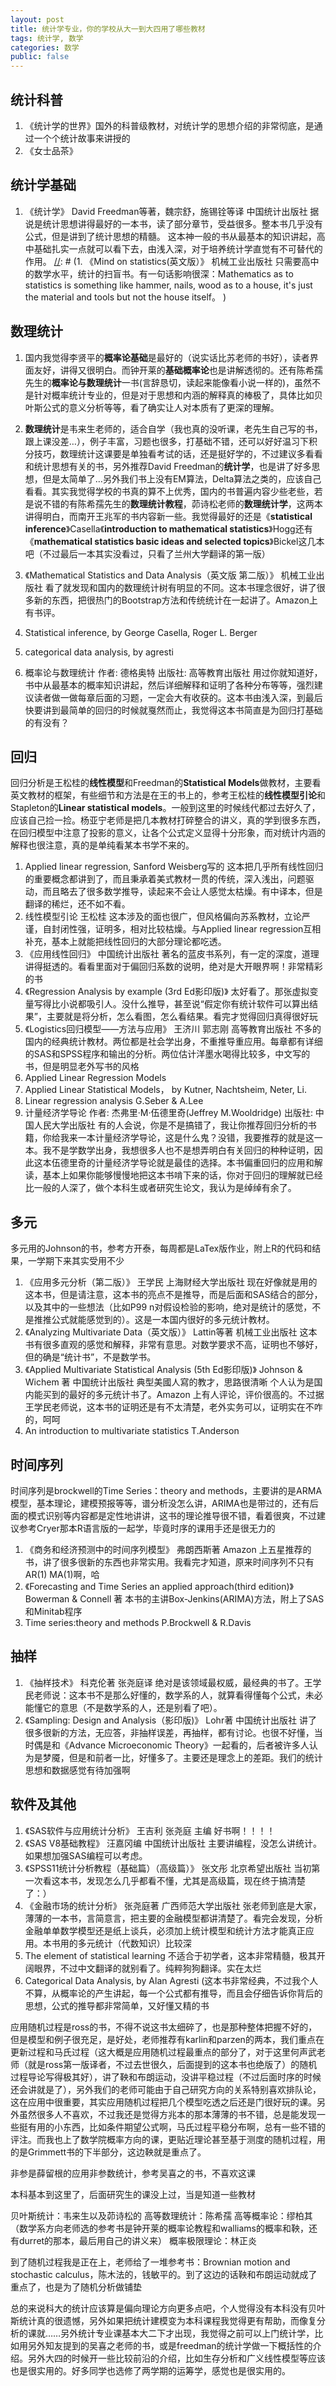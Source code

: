```yaml
---
layout: post
title: 统计学专业，你的学校从大一到大四用了哪些教材
tags: 统计学, 数学
categories: 数学
public: false
---
```


## 统计科普

1. 《统计学的世界》国外的科普级教材，对统计学的思想介绍的非常彻底，是通过一个个统计故事来讲授的
2. 《女士品茶》

## 统计学基础

1. 《统计学》 David Freedman等著，魏宗舒，施锡铨等译 中国统计出版社 据说是统计思想讲得最好的一本书，读了部分章节，受益很多。整本书几乎没有公式，但是讲到了统计思想的精髓。 这本神一般的书从最基本的知识讲起，高中基础扎实一点就可以看下去，由浅入深，对于培养统计学直觉有不可替代的作用。
[//]: # (1. 《Mind on statistics(英文版）》 机械工业出版社 只需要高中的数学水平，统计的扫盲书。有一句话影响很深：Mathematics as to  statistics is something like hammer, nails, wood as to a house, it's just the material and tools but not the house itself。 )

## 数理统计

1. 国内我觉得李贤平的**概率论基础**是最好的（说实话比苏老师的书好），读者界面友好，讲得又很明白。而钟开莱的**基础概率论**也是讲解透彻的。还有陈希孺先生的**概率论与数理统计**一书(言辞恳切，读起来能像看小说一样的)，虽然不是针对概率统计专业的，但是对于思想和内涵的解释真的棒极了，具体比如贝叶斯公式的意义分析等等，看了确实让人对本质有了更深的理解。

1. **数理统计**是韦来生老师的，适合自学（我也真的没听课，老先生自己写的书，跟上课没差…），例子丰富，习题也很多，打基础不错，还可以好好温习下积分技巧，数理统计这课要是单独看考试的话，还是挺好学的，不过建议多看看和统计思想有关的书，另外推荐David Freedman的**统计学**，也是讲了好多思想，但是太简单了…另外我们书上没有EM算法，Delta算法之类的，应该自己看看。其实我觉得学校的书真的算不上优秀，国内的书普遍内容少些老些，若是说不错的有陈希孺先生的**数理统计教程**，茆诗松老师的**数理统计学**，这两本讲得明白，而南开王兆军的书内容新一些。我觉得最好的还是《**statistical inference**》Casella《**introduction to mathematical statistics**》Hogg还有《**mathematical statistics basic ideas and selected topics**》Bickel这几本吧（不过最后一本其实没看过，只看了兰州大学翻译的第一版）

1. 《Mathematical Statistics and Data Analysis（英文版 第二版）》 机械工业出版社 看了就发现和国内的数理统计树有明显的不同。这本书理念很好，讲了很多新的东西，把很热门的Bootstrap方法和传统统计在一起讲了。Amazon上有书评。 
2. Statistical inference, by George Casella, Roger L. Berger 
3. categorical data analysis, by agresti
3. 概率论与数理统计 作者: 德格奥特 出版社: 高等教育出版社 用过你就知道好，书中从最基本的概率知识讲起，然后详细解释和证明了各种分布等等，强烈建议读者做一做每章后面的习题，一定会大有收获的。这本书由浅入深，到最后快要讲到最简单的回归的时候就戛然而止，我觉得这本书简直是为回归打基础的有没有？

[//]: #  (1. 《Business Statistics a decision making approach（影印版）》 中国统计出版社 在实务中很实用的东西，虽然往往为数理统计的老师所不屑 5、《Understanding Statistics in the behavioral science（影印版）》 中国统计出版社 和上面那本是一个系列的。老外的书都挺有意思的 6、《探索性数据分析》中国统计出版社 和第一本是一个系列的。大家好好看看陈希儒老先生做的序，可以说是对中国数理统计的一种反思。 )

## 回归

回归分析是王松桂的**线性模型**和Freedman的**Statistical Models**做教材，主要看英文教材的框架，有些细节和方法是在王的书上的，参考王松桂的**线性模型引论**和Stapleton的**Linear statistical models**。一般到这里的时候线代都过去好久了，应该自己捡一捡。杨亚宁老师是把几本教材打碎整合的讲义，真的学到很多东西，在回归模型中注意了投影的意义，让各个公式定义显得十分形象，而对统计内涵的解释也很注意，真的是单纯看某本书学不来的。

1. Applied linear regression, Sanford Weisberg写的 这本把几乎所有线性回归的重要概念都讲到了，而且秉承着美式教材一贯的传统，深入浅出，问题驱动，而且略去了很多数学推导，读起来不会让人感觉太枯燥。有中译本，但是翻译的稀烂，还不如不看。
2. 线性模型引论 王松桂 这本涉及的面也很广，但风格偏向苏系教材，立论严谨，自封闭性强，证明多，相对比较枯燥。与Applied linear regression互相补充，基本上就能把线性回归的大部分理论都吃透。
1. 《应用线性回归》 中国统计出版社 著名的蓝皮书系列，有一定的深度，道理讲得挺透的。看看里面对于偏回归系数的说明，绝对是大开眼界啊！非常精彩的书 
1. 《Regression Analysis by example (3rd Ed影印版)》 太好看了。那张虚拟变量写得比小说都吸引人。没什么推导，甚至说“假定你有统计软件可以算出结果”，主要就是将分析，怎么看图，怎么看结果。看完才觉得回归真得很好玩 
1. 《Logistics回归模型——方法与应用》 王济川 郭志刚 高等教育出版社 不多的国内的经典统计教材。两位都是社会学出身，不重推导重应用。每章都有详细的SAS和SPSS程序和输出的分析。两位估计洋墨水喝得比较多，中文写的书，但是明显老外写书的风格 
2. Applied Linear Regression Models
3. Applied Linear Statistical Models， by Kutner, Nachtsheim, Neter, Li.
4. Linear regression analysis G.Seber & A.Lee
5. 计量经济学导论 作者: 杰弗里·M·伍德里奇(Jeffrey M.Wooldridge) 出版社: 中国人民大学出版社 有的人会说，你是不是搞错了，我让你推荐回归分析的书籍，你给我来一本计量经济学导论，这是什么鬼？没错，我要推荐的就是这一本。我不是学数学出身，我想很多人也不是想弄明白有关回归的种种证明，因此这本伍德里奇的计量经济学导论就是最佳的选择。本书偏重回归的应用和解读，基本上如果你能够慢慢地把这本书啃下来的话，你对于回归的理解就已经比一般的人深了，做个本科生或者研究生论文，我认为是绰绰有余了。

## 多元 

多元用的Johnson的书，参考方开泰，每周都是LaTex版作业，附上R的代码和结果，一学期下来其实受用不少

1. 《应用多元分析（第二版）》 王学民 上海财经大学出版社 现在好像就是用的这本书，但是请注意，这本书的亮点不是推导，而是后面和SAS结合的部分，以及其中的一些想法（比如P99 n对假设检验的影响，绝对是统计的感觉，不是推推公式就能感觉到的）。这是一本国内很好的多元统计教材。 
1. 《Analyzing Multivariate Data（英文版）》 Lattin等著 机械工业出版社 这本书有很多直观的感觉和解释，非常有意思。对数学要求不高，证明也不够好，但的确是“统计书”，不是数学书。 
1. 《Applied Multivariate Statistical Analysis (5th Ed影印版)》 Johnson & Wichem 著 中国统计出版社 典型美國人寫的教才，思路很清晰 个人认为是国内能买到的最好的多元统计书了。Amazon 上有人评论，评价很高的。不过据王学民老师说，这本书的证明还是有不太清楚，老外实务可以，证明实在不咋的，呵呵 
2. An introduction to multivariate statistics T.Anderson

## 时间序列

时间序列是brockwell的Time Series：theory and methods，主要讲的是ARMA模型，基本理论，建模预报等等，谱分析没怎么讲，ARIMA也是带过的，还有后面的模式识别等内容都是定性地讲讲，这书的理论推导很不错，看着很爽，不过建议参考Cryer那本R语言版的一起学，毕竟时序的课用手还是很无力的
 
1. 《商务和经济预测中的时间序列模型》 弗朗西斯著 Amazon 上五星推荐的书，讲了很多很新的东西也非常实用。我看完才知道，原来时间序列不只有AR(1) MA(1)啊，哈 
1. 《Forecasting and Time Series an applied approach(third edition)》 Bowerman & Connell 著 本书的主讲Box-Jenkins(ARIMA)方法，附上了SAS和Minitab程序 
2. Time series:theory and methods P.Brockwell & R.Davis

## 抽样 

1. 《抽样技术》 科克伦著 张尧庭译 绝对是该领域最权威，最经典的书了。王学民老师说：这本书不是那么好懂的，数学系的人，就算看得懂每个公式，未必能懂它的意思（不是数学系的人，还是别看了吧）。 
1. 《Sampling: Design and Analysis（影印版)》 Lohr著 中国统计出版社 讲了很多很新的方法，无应答，非抽样误差，再抽样，都有讨论。也很不好懂，当时偶是和《Advance Microeconomic Theory》一起看的，后者被许多人认为是梦魇，但是和前者一比，好懂多了。主要还是理念上的差距。我们的统计思想和数据感觉有待加强啊 

## 软件及其他 

1. 《SAS软件与应用统计分析》 王吉利 张尧庭 主编 好书啊！！！！ 
1. 《SAS V8基础教程》 汪嘉冈编 中国统计出版社 主要讲编程，没怎么讲统计。如果想加强SAS编程可以考虑。 
1. 《SPSS11统计分析教程（基础篇）（高级篇）》 张文彤 北京希望出版社 
当初第一次看这本书，发现怎么几乎都看不懂，尤其是高级篇，现在终于搞清楚了：） 
1. 《金融市场的统计分析》 张尧庭著 广西师范大学出版社 张老师到底是大家，薄薄的一本书，言简意言，把主要的金融模型都讲清楚了。看完会发现，分析金融单单数学模型还是纸上谈兵，必须加上统计模型和统计方法才能真正应用。本书用的多元统计（代数知识）比较深
2. The element of statistical learning 不适合于初学者，这本非常精髓，极其开阔眼界，不过中文翻译的就别看了。纯粹狗狗翻译。实在太烂
3. Categorical Data Analysis, by Alan Agresti (这本书非常经典，不过我个人不算，从概率论的产生讲起，每一个公式都有推导，而且会仔细告诉你背后的思想，公式的推导都非常简单，又好懂又精的书

应用随机过程是ross的书，不得不说这书太细碎了，也是那种整体把握不好的，但是模型和例子很充足，是好处，老师推荐有karlin和parzen的两本，我们重点在更新过程和马氏过程（这大概是应用随机过程最重点的部分了，对于这里何声武老师（就是ross第一版译者，不过去世很久，后面提到的这本书也绝版了）的随机过程导论写得极其好），讲了鞅和布朗运动，没讲平稳过程（不过后面时序的时候还会讲就是了），另外我们的老师可能由于自己研究方向的关系特别喜欢排队论，这在应用中很重要，其实应用随机过程把几个模型吃透之后还是门很好玩的课。另外虽然很多人不喜欢，不过我还是觉得方兆本的那本薄薄的书不错，总是能发现一些挺有用的小东西，比如条件期望公式啊，马氏过程平稳分布啊，总有一些不错的评注。而我也上了数学院概率方向的课，更贴近理论甚至基于测度的随机过程，用的是Grimmett书的下半部分，这边鞅就是重点了。

非参是薛留根的应用非参数统计，参考吴喜之的书，不喜欢这课

本科基本到这里了，后面研究生的课没上过，当是知道一些教材

贝叶斯统计：韦来生以及茆诗松的
高等数理统计：陈希孺
高等概率论：缪柏其（数学系方向老师选的参考书是钟开莱的概率论教程和walliams的概率和鞅，还有durret的那本，最后用自己的讲义来）
概率极限理论：林正炎

到了随机过程我是正在上，老师给了一堆参考书：Brownian motion and stochastic calculus，陈木法的，钱敏平的。到了这边的话鞅和布朗运动就成了重点了，也是为了随机分析做铺垫

总的来说科大的统计应该算是偏向理论方向更多点吧，个人觉得没有本科没有贝叶斯统计真的很遗憾，另外如果把统计建模变为本科课程我觉得更有帮助，而像复分析的课就……另外统计专业课基本大二下才出现，我觉得之前可以上门统计学，比如用另外知友提到的吴喜之老师的书，或是freedman的统计学做一下概括性的介绍。另外大四的时候开一些比较前沿的介绍，比如生存分析和广义线性模型等应该也是很实用的。好多同学也选修了两学期的运筹学，感觉也是很实用的。
